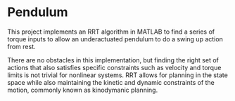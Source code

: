 # Pendulum
This project implements an RRT algorithm in MATLAB to find a series of torque inputs to allow an underactuated pendulum to do a swing up action from rest.

There are no obstacles in this implementation, but finding the right set of actions that also satisfies specific constraints such as velocity and torque limits is not trivial for nonlinear systems. RRT allows for planning in the state space while also maintaining the kinetic and dynamic constraints of the motion, commonly known as kinodymanic planning.
